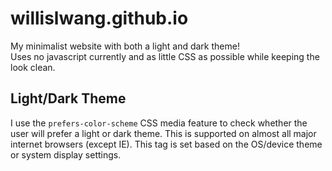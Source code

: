 # willislwang.github.io
My minimalist website with both a light and dark theme!  
Uses no javascript currently and as little CSS as possible while keeping the look clean.

## Light/Dark Theme
I use the `prefers-color-scheme` CSS media feature to check whether the user will prefer a light or dark theme. This is supported on almost all major internet browsers (except IE). This tag is set based on the OS/device theme or system display settings.
